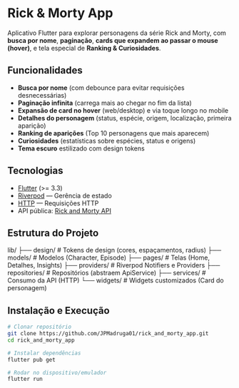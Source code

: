# Rick & Morty App

Aplicativo Flutter para explorar personagens da série Rick and Morty, com **busca por nome**, **paginação**, **cards que expandem ao passar o mouse (hover)**, e tela especial de **Ranking & Curiosidades**.

## Funcionalidades

- **Busca por nome** (com debounce para evitar requisições desnecessárias)
- **Paginação infinita** (carrega mais ao chegar no fim da lista)
- **Expansão de card no hover** (web/desktop) e via toque longo no mobile
- **Detalhes do personagem** (status, espécie, origem, localização, primeira aparição)
- **Ranking de aparições** (Top 10 personagens que mais aparecem)
- **Curiosidades** (estatísticas sobre espécies, status e origens)
- **Tema escuro** estilizado com design tokens

## Tecnologias

- [Flutter](https://flutter.dev) (>= 3.3)
- [Riverpod](https://riverpod.dev) — Gerência de estado
- [HTTP](https://pub.dev/packages/http) — Requisições HTTP
- API pública: [Rick and Morty API](https://rickandmortyapi.com/)

## Estrutura do Projeto

lib/
├── design/ # Tokens de design (cores, espaçamentos, radius)
├── models/ # Modelos (Character, Episode)
├── pages/ # Telas (Home, Detalhes, Insights)
├── providers/ # Riverpod Notifiers e Providers
├── repositories/ # Repositórios (abstraem ApiService)
├── services/ # Consumo da API (HTTP)
└── widgets/ # Widgets customizados (Card do personagem)

## Instalação e Execução

```bash
# Clonar repositório
git clone https://github.com/JPMadruga01/rick_and_morty_app.git
cd rick_and_morty_app

# Instalar dependências
flutter pub get

# Rodar no dispositivo/emulador
flutter run